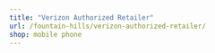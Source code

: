 ```yaml
---
title: "Verizon Authorized Retailer"
url: /fountain-hills/verizon-authorized-retailer/
shop: mobile phone
---
```

